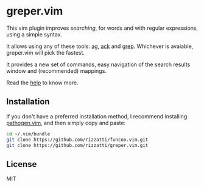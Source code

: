 # greper.vim

This vim plugin improves *searching*, for words and with regular
expressions, using a simple syntax.

It allows using any of these tools: [ag][ag], [ack][ack] and
[grep][grep]. Whichever is avaiable, greper.vim will pick the fastest.

It provides a new set of commands, easy navigation of the search results
window and (recommended) mappings.

Read the [help][vim-doc] to know more.

## Installation

If you don't have a preferred installation method, I recommend
installing [pathogen.vim][pathogen], and then simply copy and paste:

```bash
cd ~/.vim/bundle
git clone https://github.com/rizzatti/funcoo.vim.git
git clone https://github.com/rizzatti/greper.vim.git
```

## License

MIT

[ack]: http://betterthangrep.com/
[ag]: https://github.com/ggreer/the_silver_searcher
[grep]: http://www.gnu.org/software/grep/
[pathogen]: https://github.com/tpope/vim-pathogen
[vim-doc]: http://vim-doc.heroku.com/view?https://raw.github.com/rizzatti/greper.vim/master/doc/greper.txt
